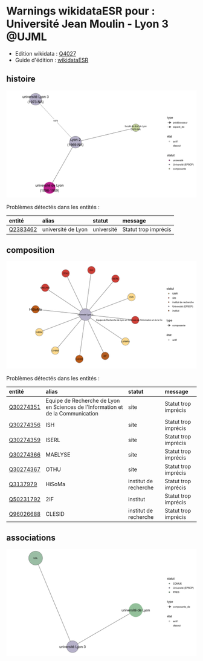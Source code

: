 Warnings wikidataESR pour : Université Jean Moulin - Lyon 3 @UJML
================

- Edition wikidata : [Q4027](https://www.wikidata.org/wiki/Q4027)
- Guide d'édition : [wikidataESR](https://github.com/cpesr/wikidataESR/)



## histoire 

![Graphique non généré](https://github.com/cpesr/wikidataESR/blob/master/plots/etablissements/Q4027-histoire.png) 



Problèmes détectés dans les entités :

|entité                                             |alias              |statut     |message              |
|:--------------------------------------------------|:------------------|:----------|:--------------------|
|[Q2383462](https://www.wikidata.org/wiki/Q2383462) |université de Lyon |université |Statut trop imprécis |


## composition 

![Graphique non généré](https://github.com/cpesr/wikidataESR/blob/master/plots/etablissements/Q4027-composition.png) 



Problèmes détectés dans les entités :

|entité                                               |alias                                                                           |statut                |message              |
|:----------------------------------------------------|:-------------------------------------------------------------------------------|:---------------------|:--------------------|
|[Q30274351](https://www.wikidata.org/wiki/Q30274351) |Equipe de Recherche de Lyon en Sciences de l'Information et de la Communication |site                  |Statut trop imprécis |
|[Q30274356](https://www.wikidata.org/wiki/Q30274356) |ISH                                                                             |site                  |Statut trop imprécis |
|[Q30274359](https://www.wikidata.org/wiki/Q30274359) |ISERL                                                                           |site                  |Statut trop imprécis |
|[Q30274366](https://www.wikidata.org/wiki/Q30274366) |MAELYSE                                                                         |site                  |Statut trop imprécis |
|[Q30274367](https://www.wikidata.org/wiki/Q30274367) |OTHU                                                                            |site                  |Statut trop imprécis |
|[Q3137979](https://www.wikidata.org/wiki/Q3137979)   |HiSoMa                                                                          |institut de recherche |Statut trop imprécis |
|[Q50231792](https://www.wikidata.org/wiki/Q50231792) |2IF                                                                             |institut              |Statut trop imprécis |
|[Q96026688](https://www.wikidata.org/wiki/Q96026688) |CLESID                                                                          |institut de recherche |Statut trop imprécis |


## associations 

![Graphique non généré](https://github.com/cpesr/wikidataESR/blob/master/plots/etablissements/Q4027-associations.png) 

